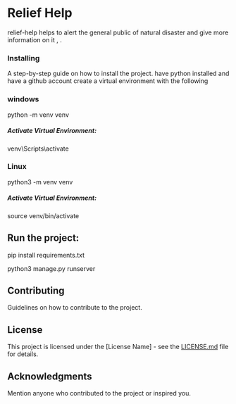 # Relief Help
relief-help  helps to alert the general public of natural disaster and give more information on it , .






### Installing
A step-by-step guide on how to install the project.
have python installed and have a github account 
create a virtual environment with the following
### windows 
python -m venv venv

##### Activate Virtual Environment:
venv\Scripts\activate
### Linux
python3 -m venv venv
##### Activate Virtual Environment:
source venv/bin/activate

## Run the project:
pip install requirements.txt

python3 manage.py runserver


## Contributing
Guidelines on how to contribute to the project.

## License
This project is licensed under the [License Name] - see the [LICENSE.md](LICENSE.md) file for details.

## Acknowledgments
Mention anyone who contributed to the project or inspired you. 
